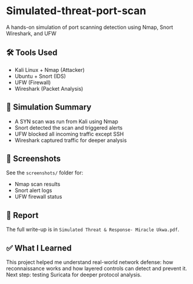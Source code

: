 # Simulated-threat-port-scan
A hands-on simulation of port scanning detection using Nmap, Snort Wireshark, and UFW

## 🛠 Tools Used
- Kali Linux + Nmap (Attacker)
- Ubuntu + Snort (IDS)
- UFW (Firewall)
- Wireshark (Packet Analysis)

## 🧪 Simulation Summary
- A SYN scan was run from Kali using Nmap
- Snort detected the scan and triggered alerts
- UFW blocked all incoming traffic except SSH
- Wireshark captured traffic for deeper analysis

## 📸 Screenshots
See the `screenshots/` folder for:
- Nmap scan results
- Snort alert logs
- UFW firewall status

## 📄 Report
The full write-up is in `Simulated Threat & Response- Miracle Ukwa.pdf`.

## ✅ What I Learned
This project helped me understand real-world network defense: how reconnaissance works and how layered controls can detect and prevent it. Next step: testing Suricata for deeper protocol analysis.
